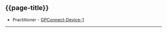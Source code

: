 ## {{page-title}}

- Practitioner - [GPConnect-Device-1](
https://simplifier.net/guide/gpconnect-data-model/Home/FHIR-Assets/All-assets/Profiles/Profile--GPConnect-Device-1?version=current)
---